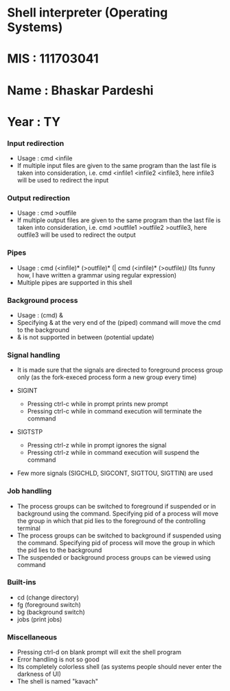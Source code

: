 # Shell interpreter (Operating Systems)
# MIS : 111703041
# Name : Bhaskar Pardeshi
# Year : TY

### Input redirection

+ Usage : cmd <infile
+ If multiple input files are given to the same program than the last
  file is taken into consideration, i.e.
  cmd <infile1 <infile2 <infile3, here infile3 will be used to redirect
  the input

### Output redirection

+ Usage : cmd >outfile
+ If multiple output files are given to the same program than the last
  file is taken into consideration, i.e.
  cmd >outfile1 >outfile2 >outfile3, here outfile3 will be used to redirect
  the output

### Pipes

+ Usage : cmd (<infile)* (>outfile)* (| cmd (<infile)* (>outfile)*)*
  (Its funny how, I have written a grammar using regular expression)
+ Multiple pipes are supported in this shell

### Background process

+ Usage : (cmd) &
+ Specifying & at the very end of the (piped) command will move the
  cmd to the background
+ & is not supported in between (potential update)

### Signal handling

+ It is made sure that the signals are directed to foreground process group only (as the fork-execed process form a new group every time)

+ SIGINT

    - Pressing ctrl-c while in prompt prints new prompt
    - Pressing ctrl-c while in command execution will terminate the command

+ SIGTSTP

    - Pressing ctrl-z while in prompt ignores the signal
    - Pressing ctrl-z while in command execution will suspend the command

+ Few more signals (SIGCHLD, SIGCONT, SIGTTOU, SIGTTIN) are used

### Job handling

+ The process groups can be switched to foreground if suspended or in background using the <fg pid> command. Specifying pid of a process will move the group in which that pid lies to the foreground of the controlling terminal
+ The process groups can be switched to background if suspended using the <bg pid> command. Specifying pid of process will move the group in which the pid lies to the background
+ The suspended or background process groups can be viewed using <jobs> command

### Built-ins

+ cd (change directory)
+ fg (foreground switch)
+ bg (background switch)
+ jobs (print jobs)

### Miscellaneous

+ Pressing ctrl-d on blank prompt will exit the shell program
+ Error handling is not so good
+ Its completely colorless shell (as systems people should never enter the darkness of UI)
+ The shell is named "kavach"
